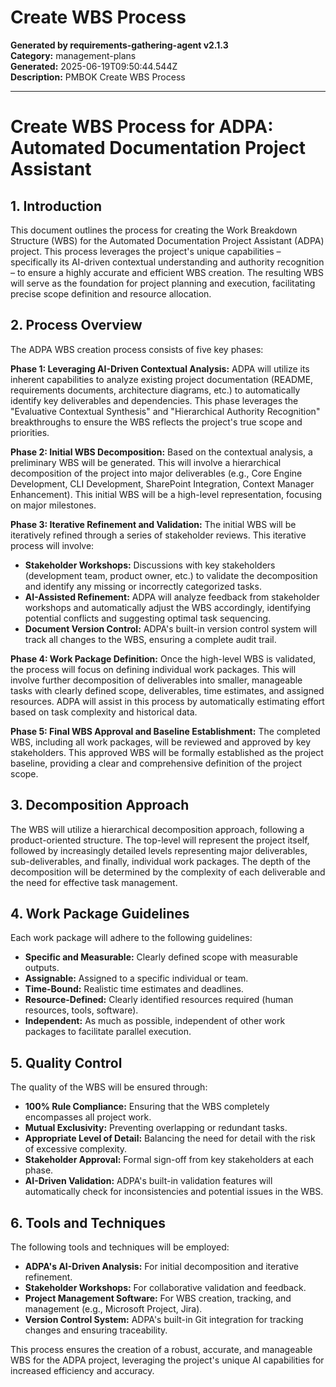 # Create WBS Process

**Generated by requirements-gathering-agent v2.1.3**  
**Category:** management-plans  
**Generated:** 2025-06-19T09:50:44.544Z  
**Description:** PMBOK Create WBS Process

---

# Create WBS Process for ADPA: Automated Documentation Project Assistant

## 1. Introduction

This document outlines the process for creating the Work Breakdown Structure (WBS) for the Automated Documentation Project Assistant (ADPA) project.  This process leverages the project's unique capabilities – specifically its AI-driven contextual understanding and authority recognition – to ensure a highly accurate and efficient WBS creation.  The resulting WBS will serve as the foundation for project planning and execution, facilitating precise scope definition and resource allocation.

## 2. Process Overview

The ADPA WBS creation process consists of five key phases:

**Phase 1:  Leveraging AI-Driven Contextual Analysis:** ADPA will utilize its inherent capabilities to analyze existing project documentation (README, requirements documents, architecture diagrams, etc.) to automatically identify key deliverables and dependencies.  This phase leverages the "Evaluative Contextual Synthesis" and "Hierarchical Authority Recognition" breakthroughs to ensure the WBS reflects the project's true scope and priorities.

**Phase 2:  Initial WBS Decomposition:** Based on the contextual analysis, a preliminary WBS will be generated. This will involve a hierarchical decomposition of the project into major deliverables (e.g., Core Engine Development, CLI Development, SharePoint Integration, Context Manager Enhancement).  This initial WBS will be a high-level representation, focusing on major milestones.

**Phase 3:  Iterative Refinement and Validation:** The initial WBS will be iteratively refined through a series of stakeholder reviews. This iterative process will involve:

* **Stakeholder Workshops:**  Discussions with key stakeholders (development team, product owner, etc.) to validate the decomposition and identify any missing or incorrectly categorized tasks.
* **AI-Assisted Refinement:** ADPA will analyze feedback from stakeholder workshops and automatically adjust the WBS accordingly, identifying potential conflicts and suggesting optimal task sequencing.
* **Document Version Control:**  ADPA's built-in version control system will track all changes to the WBS, ensuring a complete audit trail.

**Phase 4:  Work Package Definition:** Once the high-level WBS is validated, the process will focus on defining individual work packages. This will involve further decomposition of deliverables into smaller, manageable tasks with clearly defined scope, deliverables, time estimates, and assigned resources. ADPA will assist in this process by automatically estimating effort based on task complexity and historical data.

**Phase 5:  Final WBS Approval and Baseline Establishment:** The completed WBS, including all work packages, will be reviewed and approved by key stakeholders.  This approved WBS will be formally established as the project baseline, providing a clear and comprehensive definition of the project scope.

## 3. Decomposition Approach

The WBS will utilize a hierarchical decomposition approach, following a product-oriented structure.  The top-level will represent the project itself, followed by increasingly detailed levels representing major deliverables, sub-deliverables, and finally, individual work packages. The depth of the decomposition will be determined by the complexity of each deliverable and the need for effective task management.

## 4. Work Package Guidelines

Each work package will adhere to the following guidelines:

* **Specific and Measurable:** Clearly defined scope with measurable outputs.
* **Assignable:** Assigned to a specific individual or team.
* **Time-Bound:**  Realistic time estimates and deadlines.
* **Resource-Defined:**  Clearly identified resources required (human resources, tools, software).
* **Independent:**  As much as possible, independent of other work packages to facilitate parallel execution.

## 5. Quality Control

The quality of the WBS will be ensured through:

* **100% Rule Compliance:**  Ensuring that the WBS completely encompasses all project work.
* **Mutual Exclusivity:**  Preventing overlapping or redundant tasks.
* **Appropriate Level of Detail:**  Balancing the need for detail with the risk of excessive complexity.
* **Stakeholder Approval:**  Formal sign-off from key stakeholders at each phase.
* **AI-Driven Validation:** ADPA's built-in validation features will automatically check for inconsistencies and potential issues in the WBS.

## 6. Tools and Techniques

The following tools and techniques will be employed:

* **ADPA's AI-Driven Analysis:** For initial decomposition and iterative refinement.
* **Stakeholder Workshops:** For collaborative validation and feedback.
* **Project Management Software:**  For WBS creation, tracking, and management (e.g., Microsoft Project, Jira).
* **Version Control System:** ADPA's built-in Git integration for tracking changes and ensuring traceability.


This process ensures the creation of a robust, accurate, and manageable WBS for the ADPA project, leveraging the project's unique AI capabilities for increased efficiency and accuracy.
